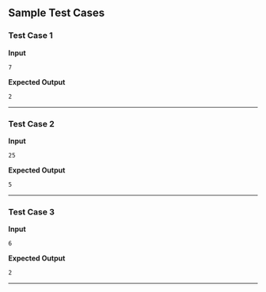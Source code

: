## Sample Test Cases

### Test Case 1
**Input**
```
7
```
**Expected Output**
```
2
```

---

### Test Case 2
**Input**
```
25        
```
**Expected Output**
```
5
```

---

### Test Case 3
**Input**
```
6
```
**Expected Output**
```
2
```

---